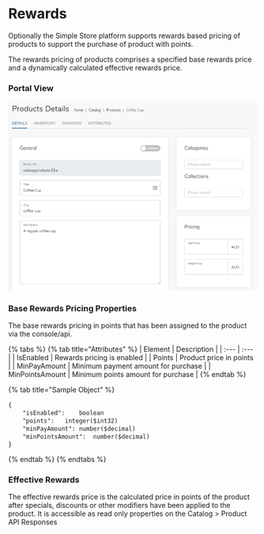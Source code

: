 # Rewards

Optionally the Simple Store platform supports rewards based pricing of products to support the purchase of product with points.

The rewards pricing of products comprises a specified base rewards price and a dynamically calculated effective rewards price.

### Portal View

![](../.gitbook/assets/image%20%2819%29.png)

### Base Rewards Pricing Properties

The base rewards pricing in points that has been assigned to the product via the console/api.

{% tabs %}
{% tab title="Attributes" %}
| Element | Description |
| :--- | :--- |
| IsEnabled | Rewards pricing is enabled |
| Points | Product price in points |
| MinPayAmount | Minimum payment amount for purchase  |
| MinPointsAmount | Minimum points amount for purchase  |
{% endtab %}

{% tab title="Sample Object" %}
```text
{
    "isEnabled":	boolean
    "points":	integer($int32)
    "minPayAmount":	number($decimal)
    "minPointsAmount":	number($decimal)
}
```
{% endtab %}
{% endtabs %}

### Effective Rewards

The effective rewards price is the calculated price in points of the product after specials, discounts or other modifiers have been applied to the product. It is accessible as read only properties on the Catalog &gt; Product API Responses

